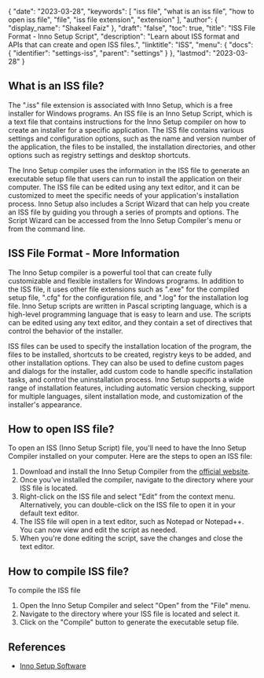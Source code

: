 {
  "date": "2023-03-28",
  "keywords": [
    "iss file",
    "what is an iss file",
    "how to open iss file",
    "file",
    "iss file extension",
    "extension"
  ],
  "author": {
    "display_name": "Shakeel Faiz"
  },
  "draft": "false",
  "toc": true,
  "title": "ISS File Format - Inno Setup Script",
  "description": "Learn about ISS format and APIs that can create and open ISS files.",
  "linktitle": "ISS",
  "menu": {
    "docs": {
      "identifier": "settings-iss",
      "parent": "settings"
    }
  },
  "lastmod": "2023-03-28"
}

## What is an ISS file?

The ".iss" file extension is associated with Inno Setup, which is a free installer for Windows programs. An ISS file is an Inno Setup Script, which is a text file that contains instructions for the Inno Setup compiler on how to create an installer for a specific application. The ISS file contains various settings and configuration options, such as the name and version number of the application, the files to be installed, the installation directories, and other options such as registry settings and desktop shortcuts.

The Inno Setup compiler uses the information in the ISS file to generate an executable setup file that users can run to install the application on their computer. The ISS file can be edited using any text editor, and it can be customized to meet the specific needs of your application's installation process. Inno Setup also includes a Script Wizard that can help you create an ISS file by guiding you through a series of prompts and options. The Script Wizard can be accessed from the Inno Setup Compiler's menu or from the command line.

## ISS File Format - More Information

The Inno Setup compiler is a powerful tool that can create fully customizable and flexible installers for Windows programs. In addition to the ISS file, it uses other file extensions such as ".exe" for the compiled setup file, ".cfg" for the configuration file, and ".log" for the installation log file. Inno Setup scripts are written in Pascal scripting language, which is a high-level programming language that is easy to learn and use. The scripts can be edited using any text editor, and they contain a set of directives that control the behavior of the installer.

ISS files can be used to specify the installation location of the program, the files to be installed, shortcuts to be created, registry keys to be added, and other installation options. They can also be used to define custom pages and dialogs for the installer, add custom code to handle specific installation tasks, and control the uninstallation process. Inno Setup supports a wide range of installation features, including automatic version checking, support for multiple languages, silent installation mode, and customization of the installer's appearance.

## How to open ISS file?

To open an ISS (Inno Setup Script) file, you'll need to have the Inno Setup Compiler installed on your computer. Here are the steps to open an ISS file:

1. Download and install the Inno Setup Compiler from the [official website](https://jrsoftware.org/isdl.php).
2. Once you've installed the compiler, navigate to the directory where your ISS file is located.
3. Right-click on the ISS file and select "Edit" from the context menu. Alternatively, you can double-click on the ISS file to open it in your default text editor.
4. The ISS file will open in a text editor, such as Notepad or Notepad++. You can now view and edit the script as needed.
5. When you're done editing the script, save the changes and close the text editor.

## How to compile ISS file?

To compile the ISS file

1. Open the Inno Setup Compiler and select "Open" from the "File" menu.  
2. Navigate to the directory where your ISS file is located and select it.
3. Click on the "Compile" button to generate the executable setup file.

## References
* [Inno Setup Software](https://jrsoftware.org/isdl.php)
